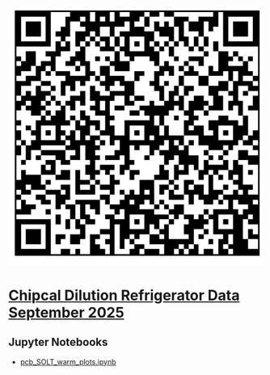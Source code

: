 ![](qrcode.png)

# [Chipcal Dilution Refrigerator Data September 2025](https://github.com/lafefspietz/chipcal_dilution_refrigerator_data_september_2025)

## Jupyter Notebooks

 - [pcb_SOLT_warm_plots.ipynb](pcb_SOLT_warm_plots.ipynb)